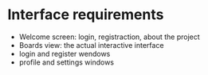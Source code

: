 # Interface requirements

- Welcome screen: login, registraction, about the project
- Boards view: the actual interactive interface
- login and register wendows
- profile and settings windows
